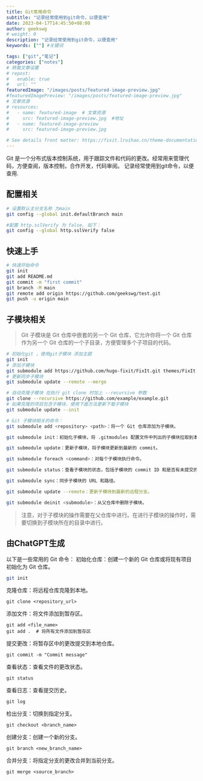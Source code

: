 ```yaml
---
title: Git常用命令
subtitle: "记录经常使用到git命令，以便查用"
date: 2023-04-17T14:45:50+08:00
author: geekswg
# weight: 0
description: "记录经常使用到git命令，以便查用"
keywords: [""] #关键词

tags: ["git","笔记"]
categories: ["notes"]
# 转载文章设置
# repost:
#   enable: true
#   url: ""
featuredImage: "/images/posts/featured-image-preview.jpg"
#featuredImagePreview: "/images/posts/featured-image-preview.jpg"
# 文章资源
# resources:
#   - name: featured-image  # 文章资源
#     src: featured-image-preview.jpg  #地址
#   - name: featured-image-preview 
#     src: featured-image-preview.jpg

# See details front matter: https://fixit.lruihao.cn/theme-documentation-content/#front-matter
---
```

Git 是一个分布式版本控制系统，用于跟踪文件和代码的更改。经常用来管理代码，方便查阅，版本控制，合作开发，代码审阅。
记录经常使用到git命令，以便查用.
<!--more-->

## 配置相关

```bash
# 设置默认主分支名称 为main
git config --global init.defaultBranch main 

#配置 http.sslVerify 为 false, 如下：
git config --global http.sslVerify false

```

## 快速上手

``` bash
# 快速开始命令
git init
git add README.md
git commit -m "first commit"
git branch -M main
git remote add origin https://github.com/geekswg/test.git
git push -u origin main
```

## 子模块相关

> Git 子模块是 Git 仓库中嵌套的另一个 Git 仓库，它允许你将一个 Git 仓库作为另一个 Git 仓库的一个子目录，方便管理多个子项目的代码。

```bash
# 初始化git ，使用git子模块 添加主题
git init
# 添加子模块
git submodule add https://github.com/hugo-fixit/FixIt.git themes/FixIt
# 更新同步子模块
git submodule update --remote --merge

# 自动克隆子模块 在执行 git clone 时加上 --recursive 参数
git clone --recursive https://github.com/example/example.git
# 如果克隆的项目包含子模块，使用下面方法更新下载子模块
git submodule update --init

# Git 子模块相关的命令：
git submodule add <repository> <path>：将一个 Git 仓库添加为子模块。

git submodule init：初始化子模块，将 .gitmodules 配置文件中列出的子模块拉取到本地。

git submodule update：更新子模块，将子模块更新到最新的 commit。

git submodule foreach <command>：对每个子模块执行命令。

git submodule status：查看子模块的状态，包括子模块的 commit ID 和是否有未提交的修改。

git submodule sync：同步子模块的 URL 和路径。

git submodule update --remote：更新子模块到最新的远程分支。

git submodule deinit <submodule>：从父仓库中删除子模块。
```
> 注意，对于子模块的操作需要在父仓库中进行。在进行子模块的操作时，需要切换到子模块所在的目录中进行。

## 由ChatGPT生成
以下是一些常用的 Git 命令：
初始化仓库：创建一个新的 Git 仓库或将现有项目初始化为 Git 仓库。
```bash
git init
```

克隆仓库：将远程仓库克隆到本地。
```
git clone <repository_url>
```

添加文件：将文件添加到暂存区。
```
git add <file_name>
git add .  # 将所有文件添加到暂存区
```

提交更改：将暂存区中的更改提交到本地仓库。
```
git commit -m "Commit message"
```

查看状态：查看文件的更改状态。
```
git status
```

查看日志：查看提交历史。
```
git log
```

检出分支：切换到指定分支。
```
git checkout <branch_name>
```

创建分支：创建一个新的分支。
```
git branch <new_branch_name>
```

合并分支：将指定分支的更改合并到当前分支。
```
git merge <source_branch>
```
